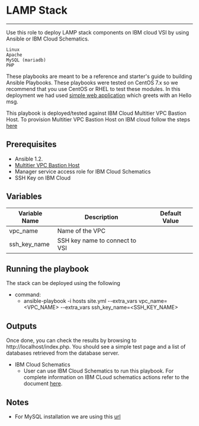 # LAMP Stack
-------------------------------------------
Use this role to deploy LAMP stack components on IBM cloud VSI by using Ansible or IBM Cloud Schematics. 

    Linux
    Apache
    MySQL (mariadb)
    PHP

These playbooks are meant to be a reference and starter's guide to building
Ansible Playbooks. These playbooks were tested on CentOS 7.x so we recommend
that you use CentOS or RHEL to test these modules. In this deployment we had 
used [simple web application]() which greets with an Hello msg.

This playbook is deployed/tested against IBM Cloud Multitier VPC Bastion Host. 
To provision Multitier VPC Bastion Host on IBM cloud follow the steps [here](https://github.com/akhiljain23/multitier-lamp-bastion-vpc)

## Prerequisites

 - Ansible 1.2.
 - [Multitier VPC Bastion Host](https://github.com/Cloud-Schematics/multitier-vpc-bastion-host)
 - Manager service access role for IBM Cloud Schematics
 - SSH Key on IBM Cloud

## Variables

| Variable Name | Description |	Default Value |
| ----- | ----- | ----- |
| vpc_name | Name of the VPC | |
| ssh_key_name| SSH key name to connect to VSI | |


## Running the playbook
 The stack can be deployed using the following
- command:
    - ansible-playbook -i hosts site.yml --extra_vars vpc_name=<VPC_NAME> --extra_vars ssh_key_name=<SSH_KEY_NAME>


## Outputs

Once done, you can check the results by browsing to http://localhost/index.php.
You should see a simple test page and a list of databases retrieved from the
database server.

- IBM Cloud Schematics
    - User can use IBM Cloud Schematics to run this playbook. For complete information on IBM CLoud schematics actions refer to the document [here]().

## Notes

- For MySQL installation we are using this [url](https://dev.mysql.com/get/mysql80-community-release-el7-3.noarch.rpm)
